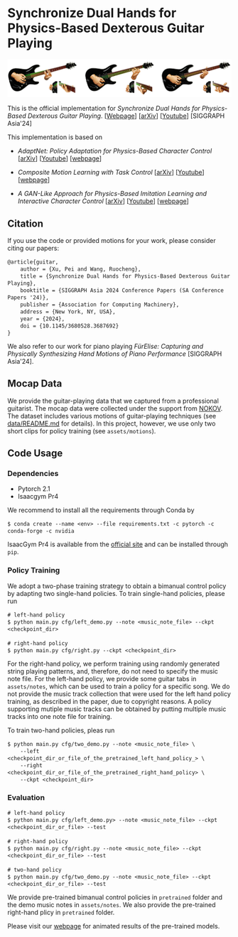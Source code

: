 # Synchronize Dual Hands for Physics-Based Dexterous Guitar Playing

![](doc/teaser.png)

This is the official implementation for _*Synchronize Dual Hands for Physics-Based Dexterous Guitar Playing*_. [[Webpage](https://pei-xu.github.io/guitar)] [[arXiv](#)] [[Youtube](https://www.youtube.com/watch?v=r_y0P2pIeF8&list=PLLfEynalFz6j0X5Kiut0U3GLRxt3Oz_oa)] [SIGGRAPH Asia'24]

This implementation is based on 

- _*AdaptNet: Policy Adaptation for Physics-Based Character Control*_ 
[[arXiv](http://arxiv.org/abs/2310.00239)]
[[Youtube](https://youtu.be/WxmJSCNFb28)]
[[webpage](https://pei-xu.github.io/AdaptNet)]

- _*Composite Motion Learning with Task Control*_ 
[[arXiv](https://arxiv.org/abs/2305.03286)]
[[Youtube](https://youtu.be/mcRAxwoTh3E)]
[[webpage](https://pei-xu.github.io/CompositeMotion)]

- _*A GAN-Like Approach for Physics-Based Imitation Learning and Interactive Character Control*_
[[arXiv](https://arxiv.org/abs/2105.10066)]
[[Youtube](https://www.youtube.com/watch?v=VHMyvDD3B_o)]
[[webpage](https://pei-xu.github.io/ICCGAN)]


## Citation
If you use the code or provided motions for your work, please consider citing our papers:

    @article{guitar,
        author = {Xu, Pei and Wang, Ruocheng},
        title = {Synchronize Dual Hands for Physics-Based Dexterous Guitar Playing},
        booktitle = {SIGGRAPH Asia 2024 Conference Papers (SA Conference Papers '24)},
        publisher = {Association for Computing Machinery},
        address = {New York, NY, USA},
        year = {2024},
        doi = {10.1145/3680528.3687692}
    }


We also refer to our work for piano playing _*FürElise: Capturing and Physically Synthesizing Hand Motions of Piano Performance*_ [SIGGRAPH Asia'24].


## Mocap Data
We provide the guitar-playing data that we captured from a professional guitarist.
The mocap data were collected under the support from [NOKOV](https://www.nokov.com/).
The dataset includes various motions of guitar-playing techniques (see [data/README.md](data) for details).
In this project, however, we use only two short clips for policy training (see `assets/motions`).


## Code Usage

### Dependencies
- Pytorch 2.1
- Isaacgym Pr4

We recommend to install all the requirements through Conda by

    $ conda create --name <env> --file requirements.txt -c pytorch -c conda-forge -c nvidia

IsaacGym Pr4 is available from the [official site](https://developer.nvidia.com/isaac-gym) and can be installed through `pip`.

### Policy Training
We adopt a two-phase training strategy to obtain a bimanual control policy by adapting two single-hand policies.
To train single-hand policies, please run

    # left-hand policy
    $ python main.py cfg/left_demo.py --note <music_note_file> --ckpt <checkpoint_dir>
    
    # right-hand policy
    $ python main.py cfg/right.py --ckpt <checkpoint_dir>


For the right-hand policy, we perform training using randomly generated string playing patterns, and, therefore, do not need to specify the music note file.
For the left-hand policy, we provide some guitar tabs in `assets/notes`, which can be used to train a policy for a specific song.
We do not provide the music track collection that were used for the left hand policy training, as described in the paper, due to copyright reasons.
A policy supporting mutiple music tracks can be obtained by putting multiple music tracks into one note file for training.

To train two-hand policies, pleas run

    $ python main.py cfg/two_demo.py --note <music_note_file> \
        --left <checkpoint_dir_or_file_of_the_pretrained_left_hand_policy_> \
        --right <checkpoint_dir_or_file_of_the_pretrained_right_hand_policy> \
        --ckpt <checkpoint_dir>


### Evaluation

    # left-hand policy
    $ python main.py cfg/left_demo.py> --note <music_note_file> --ckpt <checkpoint_dir_or_file> --test
    
    # right-hand policy
    $ python main.py cfg/right.py --note <music_note_file> --ckpt <checkpoint_dir_or_file> --test

    # two-hand policy
    $ python main.py cfg/two_demo.py --note <music_note_file> --ckpt <checkpoint_dir_or_file> --test


We provide pre-trained bimanual control policies in `pretrained` folder and the demo music notes in `assets/notes`.
We also provide the pre-trained right-hand plicy in `pretrained` folder.

Please visit our [webpage](https://pei-xu.github.io/guitar) for animated results of the pre-trained models.
